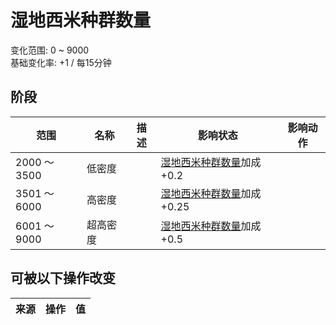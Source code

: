 # 湿地西米种群数量  
变化范围: 0 ~ 9000  
基础变化率: +1 / 每15分钟  
## 阶段  
范围  |  名称  |  描述  |  影响状态  |  影响动作  
----  |  ----  |  ----  |  ----  |  ----  
2000 ～ 3500  |  低密度  |    |  [湿地西米种群数量](Sago_WetlandsPop.md)加成+0.2  |    
3501 ～ 6000  |  高密度  |    |  [湿地西米种群数量](Sago_WetlandsPop.md)加成+0.25  |    
6001 ～ 9000  |  超高密度  |    |  [湿地西米种群数量](Sago_WetlandsPop.md)加成+0.5  |    
## 可被以下操作改变  
来源  |  操作  |  值  
----  |  ----  |  ----  

